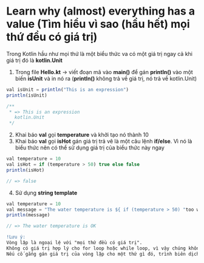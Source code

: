 # Learn why (almost) everything has a value (Tìm hiểu vì sao (hầu hết) mọi thứ đều có giá trị)

Trong Kotlin hầu như mọi thứ là một biểu thức va có một giá trị ngay cả khi giá trị đó là **kotlin.Unit**

1. Trong file **Hello.kt** -> viết đoạn mã vào **main()** để gán **println()** vào một biến **isUnit** và in nó ra (**println()** không trả về giá trị, nó trả về kotlin.Unit)

```js
val isUnit = println("This is an expression")
println(isUnit)

/**
 * => This is an expression
   kotlin.Unit
 */
```

2. Khai báo **val** gọi **temperature** và khởi tạo nó thành 10
3. Khai báo **val** gọi **isHot** gán giá trị trả vê là một câu lệnh **if/else**. Vì nó là biểu thức nên có thể sử dụng giá trị của biểu thức này ngay

```js
val temperature = 10
val isHot = if (temperature > 50) true else false
println(isHot)

// => false
```

4. Sử dụng **string template**

```js
val temperature = 10
val message = "The water temperature is ${ if (temperature > 50) "too warm" else "OK" }."
println(message)

// => The water temperature is OK
```

```diff
!Lưu ý:
Vòng lặp là ngoại lệ với "mọi thứ đều có giá trị". 
Không có giá trị hợp lý cho for loop hoặc while loop, vì vậy chúng không có giá trị. 
Nếu cố gắng gán giá trị của vòng lặp cho một thứ gì đó, trình biên dịch sẽ báo lỗi.
```